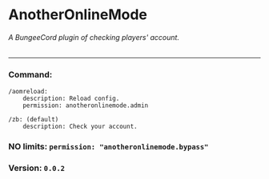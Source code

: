# AnotherOnlineMode 
###### A BungeeCord plugin of checking players' account.

---
### Command:
    /aomreload:
        description: Reload config.
        permission: anotheronlinemode.admin

    /zb: (default)
        description: Check your account.

### NO limits: `permission: "anotheronlinemode.bypass"`

### Version: `0.0.2`
